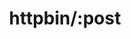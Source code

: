 ---
title: httpbin/:post
position_number: 4.6
type: post
description: A simple HTTP Request & Response Service.
parameters:
content_markdown: |-
  Test a **POST** request.
left_code_blocks:
  - code_block: |-
       $ Invoke-RestMethod -Uri 'https://httpbin.org/post' -Method POST
    title: Powershell
    language: bash
  - code_block: |-
       $ curl -X DELETE "https://httpbin.org/post" -H "accept: application/json"
    title: cURL
    language: bash
right_code_blocks:
  - code_block: |-
        {
          "args": {},
          "data": "",
          "files": {},
          "form": {},
          "headers": {
            "Accept": "application/json",
            "Accept-Encoding": "gzip, deflate, br",
            "Accept-Language": "en-US,en;q=0.9",
            "Dnt": "1",
            "Host": "httpbin.org",
            "Origin": "https://httpbin.org",
            "Referer": "https://httpbin.org/",
            "Sec-Ch-Ua": "\"Chromium\";v=\"92\", \" Not A;Brand\";v=\"99\", \"Microsoft Edge\";v=\"92\"",
            "Sec-Ch-Ua-Mobile": "?0",
            "Sec-Fetch-Dest": "empty",
            "Sec-Fetch-Mode": "cors",
            "Sec-Fetch-Site": "same-origin",
            "User-Agent": "Mozilla/5.0 (Windows NT 10.0; Win64; x64) AppleWebKit/537.36 (KHTML, like Gecko) Chrome/92.0.4515.159 Safari/537.36 Edg/92.0.902.84",
            "X-Amzn-Trace-Id": "Root=1-612c0cb9-0524cfe1547937940c790183"
          },
          "json": null,
          "origin": "127.0.0.1",
          "url": "https://httpbin.org/post"
        }
    title: Response
    language: json
---